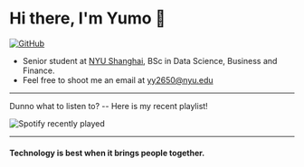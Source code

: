 # Hi there, I'm Yumo 👋

[![GitHub](https://img.shields.io/badge/dynamic/json?logo=github&label=GitHub&labelColor=495867&color=495867&query=%24.data.totalSubs&url=https%3A%2F%2Fapi.spencerwoo.com%2Fsubstats%2F%3Fsource%3Dgithub%26queryKey%3Dhayschan&style=flat-square)](https://github.com/YYM-yym)

- Senior student at [NYU Shanghai](https://shanghai.nyu.edu/), BSc in Data Science, Business and Finance.
- Feel free to shoot me an email at yy2650@nyu.edu

----
Dunno what to listen to? -- Here is my recent playlist!

![Spotify recently played](https://spotify-recently-played-readme.vercel.app/api?user=3165iizqgn5iio5ydaw3pybk4ehm)


----
#### Technology is best when it brings people together. 
<!--
**YYM-yym/YYM-yym** is a ✨ _special_ ✨ repository because its `README.md` (this file) appears on your GitHub profile.

Here are some ideas to get you started:

- 🔭 I’m currently working on ...
- 🌱 I’m currently learning ...
- 👯 I’m looking to collaborate on ...
- 🤔 I’m looking for help with ...
- 💬 Ask me about ...
- 📫 How to reach me: ...
- 😄 Pronouns: ...
- ⚡ Fun fact: ...
-->
